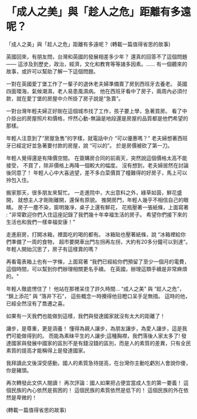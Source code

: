 # 「成人之美」與「趁人之危」距離有多遠呢？

「成人之美」與「趁人之危」距離有多遠呢？
(轉載一篇值得省思的故事)

英國回來，有朋友問，台灣和英國的發展相差多少年？
還真的回答不了這個問題——
這涉及到歷史，政治，經濟，文化和教育等等諸多因素。......
有一個聽來的故事，或許可以幫助了解一下這個問題。
<!--more-->
一對在英國愛丁堡工作了一輩子的退休老夫婦準備賣了房到西班牙去養老。
英國四面環海，氣候潮濕，老人易患風濕病。
他在西班牙看中了房子，兩周內必須付款，就在愛丁堡的房屋中介所掛了房子說是“急賣”。

一對台灣年輕夫婦正好剛在這個城市找了工作，孩子要上學，急著買房。
看了中介掛出的房屋照片和價格，怦然心動-無論是地段還是房屋的品質都是他們希望的那樣。

年輕人注意到了“房屋急售”的字樣，就電話中介
“可以優惠嗎？"
老夫婦想著西班牙已經定好並急著要付款的房屋，說
“可以的”。
於是房價被砍了第一刀。

年輕人覺得還是有降價空間。
在簽購房合同的前兩天，突然說這個價格太高不能接受，
不買了，除非價格上再降一個較大的幅度。
沒有想到，老夫婦居然在討論後同意了！
年輕人心中大喜過望，差不多白菜價買了幢難得的好房子，馬上可以拎包入住。

搬家那天，很多朋友來幫忙。
一走進院中，大出意料之外，綠草如茵，鮮花盛開，
就想主人才剛剛離開，還保有原貌。
推開房門，年輕人幾乎不相信自己的眼睛。
房子一塵不染，窗明幾凈，桌子上還有鮮花，
花瓶壓著一張紙條，上面寫著 : 
"非常歡迎你們入住這座記錄了我們幾十年幸福生活的房子。
希望你們接下來的生活也和我們一樣幸福安康！"

走進廚房，打開冰箱，裡面吃的喝的都有。
冰箱貼也壓著紙條，說
“冰箱裡給你們準備了一周的食物，
超市要開車出門左拐再左拐，大約有20多分鐘可以到達”。
年輕人開始沉思了，房子有這樣賣的嗎？

再看電表箱上也有一字條，上面寫著
“我們已經給你們預留了至少一個月的電費，
這個時間，可以幫到你們辦理相關更名手續。
在英國，辦理這類手續是非常麻煩的。"

年輕人徹底愣住了！
他站在那裡呆住了許久時間...
“成人之美” 與 “趁人之危”，
“錦上添花” 與 “落井下石”，
這些概念一時攪得他目瞪口呆手足無措。
這時的他，已經全然沒有了喬遷之喜。

如果有一天我們也能做到這樣，我們與發達國家就沒有太大的距離了！

讓步，是尊重，更是涵養！
懂得為親人讓步，為朋友讓步，為愛人讓步，這是我們可能做得到的。
而能為素昧平生的人讓步;這種胸襟，我們落後人家太多了!
發達國家與發展中國家的區別不是有錢沒錢的區別，而是人的素質的差異，只有全民素質的提高才能稱得上是發達國家。

我拜讀此文後深受感動，國人的素質急待提高，在台灣你主動吃虧別人會說你傻，你是豬頭。
    
再次轉發此文供人閱讀！
再次評論：國人如果把占便宜當成人生的第一要義！
這個民族的內心依然是貧困的！
這個民族的素質依然是低下的！
這個民族的外在依然是卑微的！

(轉載一篇值得省思的故事)


